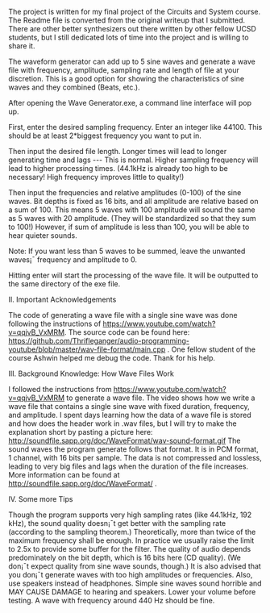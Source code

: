 

The project is written for my final project of the Circuits and System course. The Readme file is converted from the original writeup that I submitted. There are other better synthesizers out there written by other fellow UCSD students, but I still dedicated lots of time into the project and is willing to share it. 

The waveform generator can add up to 5 sine waves and generate a wave file with frequency, amplitude, sampling rate and length of file at your discretion. This is a good option for showing the characteristics of sine waves and they combined (Beats, etc.). 

After opening the Wave Generator.exe, a command line interface will pop up. 

First, enter the desired sampling frequency. Enter an integer like 44100. This should be at least 2*biggest frequency you want to put in. 

Then input the desired file length. Longer times will lead to longer generating time and lags --- This is normal. Higher sampling frequency will lead to higher processing times. (44.1kHz is already too high to be necessary! High frequency improves little to quality!)

Then input the frequencies and relative amplitudes (0-100) of the sine waves. Bit depths is fixed as 16 bits, and all amplitude are relative based on a sum of 100. This means 5 waves with 100 amplitude will sound the same as 5 waves with 20 amplitude. (They will be standardized so that they sum to 100!) However, if sum of amplitude is less than 100, you will be able to hear quieter sounds. 

Note: If you want less than 5 waves to be summed, leave the unwanted waves¡¯ frequency and amplitude to 0. 

Hitting enter will start the processing of the wave file. It will be outputted to the same directory of the exe file. 


II. Important Acknowledgements

The code of generating a wave file with a single sine wave was done following the instructions of https://www.youtube.com/watch?v=qqjvB_VxMRM. The source code can be found here: https://github.com/Thrifleganger/audio-programming-youtube/blob/master/wav-file-format/main.cpp . One fellow student of the course Ashwin helped me debug the code. Thank for his help.


III. Background Knowledge: How Wave Files Work

I followed the instructions from https://www.youtube.com/watch?v=qqjvB_VxMRM to generate a wave file. The video shows how we write a wave file that contains a single sine wave with fixed duration, frequency, and amplitude. I spent days learning how the data of a wave file is stored and how does the header work in .wav files, but I will try to make the explanation short by pasting a picture here: http://soundfile.sapp.org/doc/WaveFormat/wav-sound-format.gif
The sound waves the program generate follows that format. It is in PCM format, 1 channel, with 16 bits per sample. The data is not compressed and lossless, leading to very big files and lags when the duration of the file increases. More information can be found at http://soundfile.sapp.org/doc/WaveFormat/ .

IV. Some more Tips

Though the program supports very high sampling rates (like 44.1kHz, 192 kHz), the sound quality doesn¡¯t get better with the sampling rate (according to the sampling theorem.) Theoretically, more than twice of the maximum frequency shall be enough. In practice we usually raise the limit to 2.5x to provide some buffer for the filter. The quality of audio depends predominately on the bit depth, which is 16 bits here (CD quality). (We don¡¯t expect quality from sine wave sounds, though.)
It is also advised that you don¡¯t generate waves with too high amplitudes or frequencies. Also, use speakers instead of headphones. Simple sine waves sound horrible and MAY CAUSE DAMAGE to hearing and speakers. Lower your volume before testing. A wave with frequency around 440 Hz should be fine. 



